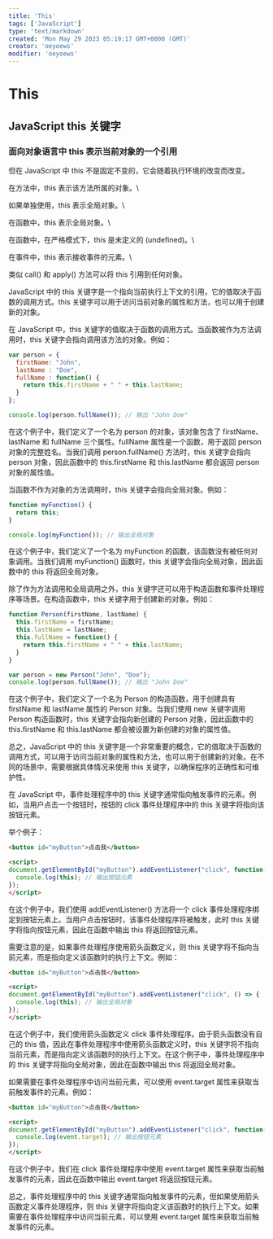 ```yaml
---
title: 'This'
tags: ['JavaScript']
type: 'text/markdown'
created: 'Mon May 29 2023 05:19:17 GMT+0000 (GMT)'
creator: 'oeyoews'
modifier: 'oeyoews'
---
```


# This

## JavaScript this 关键字

### 面向对象语言中 this 表示当前对象的一个引用

但在 JavaScript 中 this 不是固定不变的，它会随着执行环境的改变而改变。

在方法中，this 表示该方法所属的对象。\

如果单独使用，this 表示全局对象。\

在函数中，this 表示全局对象。\

在函数中，在严格模式下，this 是未定义的 (undefined)。\

在事件中，this 表示接收事件的元素。\

类似 call() 和 apply() 方法可以将 this 引用到任何对象。

JavaScript 中的 this 关键字是一个指向当前执行上下文的引用，它的值取决于函数的调用方式。this 关键字可以用于访问当前对象的属性和方法，也可以用于创建新的对象。

在 JavaScript 中，this 关键字的值取决于函数的调用方式。当函数被作为方法调用时，this 关键字会指向调用该方法的对象。例如：

```javascript
var person = {
  firstName: "John",
  lastName : "Doe",
  fullName : function() {
    return this.firstName + " " + this.lastName;
  }
};

console.log(person.fullName()); // 输出 "John Doe"
```

在这个例子中，我们定义了一个名为 person 的对象，该对象包含了 firstName、lastName 和 fullName 三个属性。fullName 属性是一个函数，用于返回 person 对象的完整姓名。当我们调用 person.fullName() 方法时，this 关键字会指向 person 对象，因此函数中的 this.firstName 和 this.lastName 都会返回 person 对象的属性值。

当函数不作为对象的方法调用时，this 关键字会指向全局对象。例如：

```javascript
function myFunction() {
  return this;
}

console.log(myFunction()); // 输出全局对象
```

在这个例子中，我们定义了一个名为 myFunction 的函数，该函数没有被任何对象调用。当我们调用 myFunction() 函数时，this 关键字会指向全局对象，因此函数中的 this 将返回全局对象。

除了作为方法调用和全局调用之外，this 关键字还可以用于构造函数和事件处理程序等场景。在构造函数中，this 关键字用于创建新的对象。例如：

```javascript
function Person(firstName, lastName) {
  this.firstName = firstName;
  this.lastName = lastName;
  this.fullName = function() {
    return this.firstName + " " + this.lastName;
  }
}

var person = new Person("John", "Doe");
console.log(person.fullName()); // 输出 "John Doe"
```

在这个例子中，我们定义了一个名为 Person 的构造函数，用于创建具有 firstName 和 lastName 属性的 Person 对象。当我们使用 new 关键字调用 Person 构造函数时，this 关键字会指向新创建的 Person 对象，因此函数中的 this.firstName 和 this.lastName 都会被设置为新创建的对象的属性值。

总之，JavaScript 中的 this 关键字是一个非常重要的概念，它的值取决于函数的调用方式，可以用于访问当前对象的属性和方法，也可以用于创建新的对象。在不同的场景中，需要根据具体情况来使用 this 关键字，以确保程序的正确性和可维护性。

在 JavaScript 中，事件处理程序中的 this 关键字通常指向触发事件的元素。例如，当用户点击一个按钮时，按钮的 click 事件处理程序中的 this 关键字将指向该按钮元素。

举个例子：

```html
<button id="myButton">点击我</button>

<script>
document.getElementById("myButton").addEventListener("click", function() {
  console.log(this); // 输出按钮元素
});
</script>
```

在这个例子中，我们使用 addEventListener() 方法将一个 click 事件处理程序绑定到按钮元素上。当用户点击按钮时，该事件处理程序将被触发，此时 this 关键字将指向按钮元素，因此在函数中输出 this 将返回按钮元素。

需要注意的是，如果事件处理程序使用箭头函数定义，则 this 关键字将不指向当前元素，而是指向定义该函数时的执行上下文。例如：

```html
<button id="myButton">点击我</button>

<script>
document.getElementById("myButton").addEventListener("click", () => {
  console.log(this); // 输出全局对象
});
</script>
```

在这个例子中，我们使用箭头函数定义 click 事件处理程序。由于箭头函数没有自己的 this 值，因此在事件处理程序中使用箭头函数定义时，this 关键字将不指向当前元素，而是指向定义该函数时的执行上下文。在这个例子中，事件处理程序中的 this 关键字将指向全局对象，因此在函数中输出 this 将返回全局对象。

如果需要在事件处理程序中访问当前元素，可以使用 event.target 属性来获取当前触发事件的元素。例如：

```html
<button id="myButton">点击我</button>

<script>
document.getElementById("myButton").addEventListener("click", function(event) {
  console.log(event.target); // 输出按钮元素
});
</script>
```

在这个例子中，我们在 click 事件处理程序中使用 event.target 属性来获取当前触发事件的元素，因此在函数中输出 event.target 将返回按钮元素。

总之，事件处理程序中的 this 关键字通常指向触发事件的元素，但如果使用箭头函数定义事件处理程序，则 this 关键字将指向定义该函数时的执行上下文。如果需要在事件处理程序中访问当前元素，可以使用 event.target 属性来获取当前触发事件的元素。
